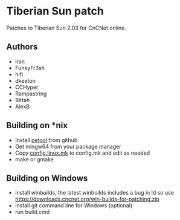 Tiberian Sun patch
==================

Patches to Tiberian Sun 2.03 for CnCNet online.

Authors
-------
 - iran
 - FunkyFr3sh
 - hifi
 - dkeeton
 - CCHyper
 - Rampastring
 - Bittah
 - AlexB

Building on *nix
-----------------
 - Install [petool](https://github.com/CnCNet/petool) from github
 - Get mingw64 from your package manager
 - Copy [config.linux.mk](https://github.com/CnCNet/ts-patches/blob/master/config.linux.mk) to config.mk and edit as needed
 - make or gmake

Building on Windows
-------------------
 - install winbuilds, the latest winbuilds includes a bug in ld so use https://downloads.cncnet.org/win-builds-for-patching.zip
 - install git command line for Windows (optional)
 - run build.cmd
